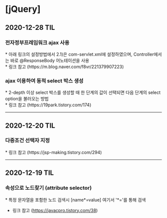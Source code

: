 <h1>[jQuery]</h1>
<h2>2020-12-28 TIL</h2>
<h3>전자정부프레임워크 ajax 사용</h3>
* 아래 링크의 설정방법에서 2.1)은 com-servlet.xml에 설정하였으며, Controller에서는 바로 @ResponseBody 어노테이션을 사용
<br/>
* 링크 참고
(https://m.blog.naver.com/f8vr/221379907223)
<h3>ajax 이용하여 동적 select 박스 생성</h3>
* 2-depth 이상 select 박스를 생성할 때 한 단계의 값이 선택되면 다음 단계의 select option을 불러오는 방법
<br/>
* 링크 참고
(https://19park.tistory.com/174)
<hr/>
<h2>2020-12-20 TIL</h2>
<h3>다중조건 선택자 지정</h3>
* 링크 참고
(https://jsp-making.tistory.com/294)
<hr/>
<h2>2020-12-19 TIL</h2>
<h3>속성으로 노드찾기 (attribute selector)</h3>
* 특정 문자열을 포함한 노드 검색시
[name*=value] 여기서 '*='를 통해 검색

* 링크 참고
(https://javacpro.tistory.com/38)
